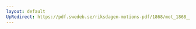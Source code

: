 ```yaml
---
layout: default
UpRedirect: https://pdf.swedeb.se/riksdagen-motions-pdf/1868/mot_1868__fk__00040/mot_1868__fk__00040_001.pdf
---
```

